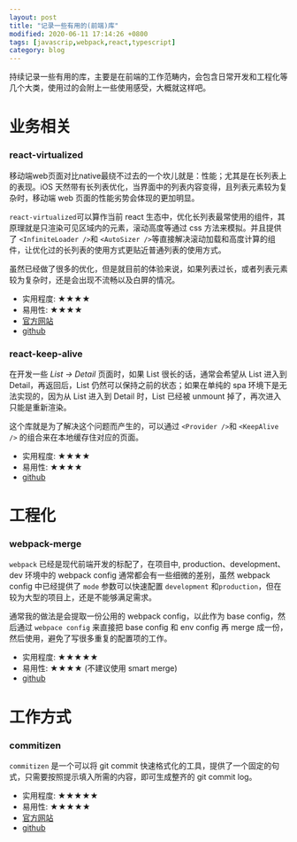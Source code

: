 ```yaml
---
layout: post
title: "记录一些有用的(前端)库"
modified: 2020-06-11 17:14:26 +0800
tags: [javascrip,webpack,react,typescript]
category: blog
---
```


持续记录一些有用的库，主要是在前端的工作范畴内，会包含日常开发和工程化等几个大类，使用过的会附上一些使用感受，大概就这样吧。


# 业务相关

### react-virtualized

移动端web页面对比native最绕不过去的一个坎儿就是：性能；尤其是在长列表上的表现。iOS
天然带有长列表优化，当界面中的列表内容变得，且列表元素较为复杂时，移动端 web 页面的性能劣势会体现的更加明显。

`react-virtualized`可以算作当前 react 生态中，优化长列表最常使用的组件，其原理就是只渲染可见区域内的元素，滚动高度等通过
css 方法来模拟。并且提供了 `<InfiniteLoader />`和 `<AutoSizer
/>`等直接解决滚动加载和高度计算的组件，让优化过的长列表的使用方式更贴近普通列表的使用方式。

虽然已经做了很多的优化，但是就目前的体验来说，如果列表过长，或者列表元素较为复杂时，还是会出现不流畅以及白屏的情况。

- 实用程度: ★★★★
- 易用性: ★★★★
- [官方网站](https://bvaughn.github.io/react-virtualized/)
- [github](https://github.com/bvaughn/react-virtualized)


### react-keep-alive

在开发一些 *List -> Detail* 页面时，如果 List 很长的话，通常会希望从 List 进入到 Detail，再返回后，List
仍然可以保持之前的状态；如果在单纯的 spa 环境下是无法实现的，因为从 List 进入到 Detail 时，List 已经被 unmount
掉了，再次进入只能是重新渲染。

这个库就是为了解决这个问题而产生的，可以通过 `<Provider />`和 `<KeepAlive />` 的组合来在本地缓存住对应的页面。

- 实用程度: ★★★★
- 易用性: ★★★★
- [github](https://github.com/StructureBuilder/react-keep-alive)


# 工程化

### webpack-merge

`webpack` 已经是现代前端开发的标配了，在项目中, production、development、dev 环境中的 webpack config
通常都会有一些细微的差别，虽然 webpack config 中已经提供了 `mode` 参数可以快速配置 `development`
和`production`，但在较为大型的项目上，还是不能够满足需求。

通常我的做法是会提取一份公用的 webpack config，以此作为 base config，然后通过 `webpace config` 来直接把 base config 和
env config 再 merge 成一份，然后使用，避免了写很多重复的配置项的工作。

- 实用程度: ★★★★★
- 易用性: ★★★★ (不建议使用 smart merge)
- [github](https://github.com/survivejs/webpack-merge)



# 工作方式

### commitizen

`commitizen` 是一个可以将 git commit
快速格式化的工具，提供了一个固定的句式，只需要按照提示填入所需的内容，即可生成整齐的 git commit log。

- 实用程度: ★★★★★
- 易用性: ★★★★★
- [官方网站](http://commitizen.github.io/cz-cli/)
- [github](https://github.com/commitizen/cz-cli)
